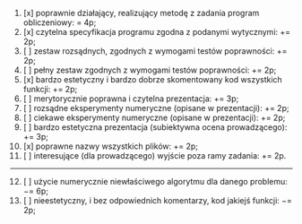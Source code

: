 1. [x] poprawnie działający, realizujący metodę z zadania program obliczeniowy: = 4p;
2. [x] czytelna specyfikacja programu zgodna z podanymi wytycznymi: += 2p;
3. [ ] zestaw rozsądnych, zgodnych z wymogami testów poprawności: += 2p;
4. [ ] pełny zestaw zgodnych z wymogami testów poprawności: += 2p;
5. [x] bardzo estetyczny i bardzo dobrze skomentowany kod wszystkich funkcji: += 2p;
6. [ ] merytorycznie poprawna i czytelna prezentacja: += 3p;
7. [ ] rozsądne eksperymenty numeryczne (opisane w prezentacji): += 2p;
8. [ ] ciekawe eksperymenty numeryczne (opisane w prezentacji): += 2p;
9. [ ] bardzo estetyczna prezentacja (subiektywna ocena prowadzącego): += 3p;
10. [x] poprawne nazwy wszystkich plików: += 2p;
11. [ ] interesujące (dla prowadzącego) wyjście poza ramy zadania: += 2p.

---

12. [ ] użycie numerycznie niewłaściwego algorytmu dla danego problemu: −= 6p;
13. [ ] nieestetyczny, i bez odpowiednich komentarzy, kod jakiejś funkcji: −= 2p;
